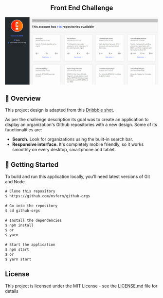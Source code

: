<h2 align="center">
	Front End Challenge
</h2>

![Application Preview](/print.png)

## 📙 Overview

This project design is adapted from this [Dribbble shot](https://dribbble.com/shots/4383062-Github-Redesign-Repositories).

As per the challenge description its goal was to create an application to display an organization's Github repositories with a new design. Some of its functionalities are:

- **Search.** Look for organizations using the built-in search bar.
- **Responsive interface.** It's completely mobile friendly, so it works smoothly on every desktop, smartphone and tablet.

## 💾 Getting Started
To build and run this application locally, you'll need latest versions of Git and Node.

```
# Clone this repository
$ https://github.com/msfern/github-orgs

# Go into the repository
$ cd github-orgs

# Install the dependencies
$ npm install 
$ or
$ yarn

# Start the application
$ npm start 
$ or
$ yarn start
```

## License

This project is licensed under the MIT License - see the [LICENSE.md](LICENSE.md) file for details
